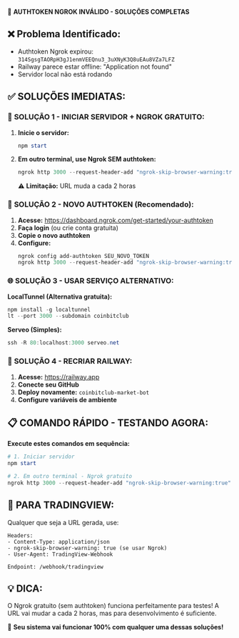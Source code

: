 🚨 **AUTHTOKEN NGROK INVÁLIDO - SOLUÇÕES COMPLETAS**

## ❌ **Problema Identificado:**
- Authtoken Ngrok expirou: `314SgsgTAORpH3gJ1enmVEEQnu3_3uXNyK3Q8uEAu8VZa7LFZ`
- Railway parece estar offline: "Application not found"
- Servidor local não está rodando

## ✅ **SOLUÇÕES IMEDIATAS:**

### 🚀 **SOLUÇÃO 1 - INICIAR SERVIDOR + NGROK GRATUITO:**

1. **Inicie o servidor:**
   ```powershell
   npm start
   ```

2. **Em outro terminal, use Ngrok SEM authtoken:**
   ```powershell
   ngrok http 3000 --request-header-add "ngrok-skip-browser-warning:true"
   ```
   ⚠️ **Limitação:** URL muda a cada 2 horas

### 🔑 **SOLUÇÃO 2 - NOVO AUTHTOKEN (Recomendado):**

1. **Acesse:** https://dashboard.ngrok.com/get-started/your-authtoken
2. **Faça login** (ou crie conta gratuita)
3. **Copie o novo authtoken**
4. **Configure:**
   ```powershell
   ngrok config add-authtoken SEU_NOVO_TOKEN
   ngrok http 3000 --request-header-add "ngrok-skip-browser-warning:true"
   ```

### 🌐 **SOLUÇÃO 3 - USAR SERVIÇO ALTERNATIVO:**

**LocalTunnel (Alternativa gratuita):**
```powershell
npm install -g localtunnel
lt --port 3000 --subdomain coinbitclub
```

**Serveo (Simples):**
```powershell
ssh -R 80:localhost:3000 serveo.net
```

### 🔧 **SOLUÇÃO 4 - RECRIAR RAILWAY:**

1. **Acesse:** https://railway.app
2. **Conecte seu GitHub**
3. **Deploy novamente:** `coinbitclub-market-bot`
4. **Configure variáveis de ambiente**

## 📋 **COMANDO RÁPIDO - TESTANDO AGORA:**

**Execute estes comandos em sequência:**

```powershell
# 1. Iniciar servidor
npm start

# 2. Em outro terminal - Ngrok gratuito
ngrok http 3000 --request-header-add "ngrok-skip-browser-warning:true"
```

## 🎯 **PARA TRADINGVIEW:**

Qualquer que seja a URL gerada, use:
```
Headers: 
- Content-Type: application/json
- ngrok-skip-browser-warning: true (se usar Ngrok)
- User-Agent: TradingView-Webhook

Endpoint: /webhook/tradingview
```

## 💡 **DICA:**
O Ngrok gratuito (sem authtoken) funciona perfeitamente para testes!
A URL vai mudar a cada 2 horas, mas para desenvolvimento é suficiente.

🚀 **Seu sistema vai funcionar 100% com qualquer uma dessas soluções!**
